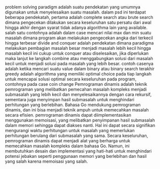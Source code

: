 problem solving paradigm adalah suatu pendekatan yang umumnya digunakan untuk menyelesaikan suatu masalah.
dalam psd ini terdapat beberapa pendekatah, pertama adalah complete search atau brute search dimana pengecekan dilakukan secara keseluruhan satu persatu dari awal hingga akhir dengan syarat tidak adanya algorithma lain yang available. salah satu contohnya adalah dalam case mencari nilai max dan min suatu masalah dimana program akan melakukan pengecekan angka dari terkecil hingga terbesar
divide and conquer adalah pendekatan dimana paradigma melakukan pembagian masalah besar menjadi masalah lebih kecil hingga masalah kecil ini cukup untuk conquer atau diselesaikan, jika diperlukan maka lanjut ke langkah combine atau menggabungkan solusi dari masalah kecil untuk menjadi solusi pada masalah yang lebih besar. contoh casenya adalah ketika mencari suatu value dalam binary atau binary search
terakhir greedy adalah algorithma yang memiliki optimal choice pada tiap langkah untuk mencapai solusi optimal secara keseluruhan pada program, contohnya pada case coin change
Pemrograman dinamis adalah teknik pemrograman yang melibatkan pemecahan masalah kompleks menjadi submasalah yang lebih kecil dan menyelesaikannya dengan cara rekursif, sementara juga menyimpan hasil submasalah untuk menghindari perhitungan yang berlebihan. Bahasa Go mendukung pemrograman dinamis, dan ini bisa menjadi teknik ampuh untuk memecahkan masalah secara efisien.
pemrograman dinamis dapat diimplementasikan menggunakan memoisasi, yang melibatkan penyimpanan hasil submasalah dalam memori sehingga dapat diakses nanti. Hal ini dapat secara signifikan mengurangi waktu perhitungan untuk masalah yang memerlukan perhitungan berulang dari submasalah yang sama.
Secara keseluruhan, pemrograman dinamis dapat menjadi alat yang berharga untuk memecahkan masalah kompleks dalam bahasa Go. Namun, ini membutuhkan desain dan implementasi yang hati-hati untuk menghindari potensi jebakan seperti penggunaan memori yang berlebihan dan hasil yang salah karena memoisasi yang salah.
